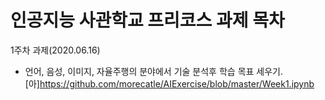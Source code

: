 # 인공지능 사관학교 프리코스 과제 목차

1주차 과제(2020.06.16)
* 언어, 음성, 이미지, 자율주행의 분야에서 기술 분석후 학습 목표 세우기.
[아]https://github.com/morecatle/AIExercise/blob/master/Week1.ipynb
